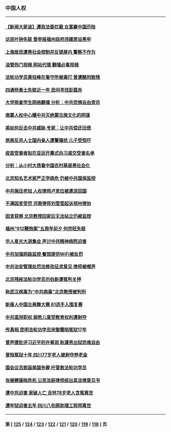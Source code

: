 ### 中国人权
---
#### [【新闻大家谈】遭政法委拦截 女富豪中国历险](../../pages/ncid278/n14077770.md?09210045) 
#### [访民叶钟失联 曾举报福州政府违建房设黑牢](../../pages/ncid278/n14077800.md?09210045) 
#### [上海居民遭黑社会控制并反锁屋内 警察不作为](../../pages/ncid278/n14077716.md?09210045) 
#### [油管热门视频 网站代理 翻墙必看视频](http://138.2.39.72:81/youtube.html?epic-marker?09210045)
#### [法轮功学员黄柱峰在看守所被毒打 曾遭酷刑致残](../../pages/ncid278/n14077119.md?09210045) 
#### [四通桥勇士失联近一年 民间寻找彭载舟](../../pages/ncid278/n14076997.md?09210045) 
#### [大学排查学生网络翻墙 分析：中共恐惧自由资讯](../../pages/ncid278/n14076988.md?09210045) 
#### [南蒙人权中心曝中共灭绝蒙古族文化的阴谋](../../pages/ncid278/n14076767.md?09210045) 
#### [美如何反击中共威胁 专家：让中共偿还旧债](../../pages/ncid278/n14076512.md?09210045) 
#### [旅美反共人士国内亲人遭警骚扰 儿子受惊吓](../../pages/ncid278/n14075238.md?09210045) 
#### [疫苗受害者拟在亚运开幕式向习递交受害名单](../../pages/ncid278/n14074920.md?09210045) 
#### [分析：从小村大债看中国农村基层黑社会化](../../pages/ncid278/n14074789.md?09210045) 
#### [北京知名艺术家严正学病危 仍被中共国保监控](../../pages/ncid278/n14074712.md?09210045) 
#### [中共施压老挝 人权律师卢思位被遣送回国](../../pages/ncid278/n14074014.md?09210045) 
#### [不满因言受罚 河南律师刘莹莹起诉郑州律协](../../pages/ncid278/n14073445.md?09210045) 
#### [因言获罪 北京教授回家后无法站立仍被监控](../../pages/ncid278/n14072705.md?09210045) 
#### [福州“912鞭炮案”五周年前夕 何宗旺失联](../../pages/ncid278/n14071786.md?09210045) 
#### [华人星光大道集会 声讨中共精神病院迫害](../../pages/ncid278/n14071782.md?09210045) 
#### [中共加强网路监控 餐馆提供WiFi被处罚](../../pages/ncid278/n14071345.md?09210045) 
#### [中共治安管理处罚法修改征求意见 律师被噤声](../../pages/ncid278/n14070976.md?09210045) 
#### [北京残疾法轮功学员刘伯新遭冤判关押](../../pages/ncid278/n14069619.md?09210045) 
#### [称武汉病毒为“中共病毒”北京教授被判刑](../../pages/ncid278/n14070053.md?09210045) 
#### [新唐人中国古典舞大赛 81选手入围复赛](../../pages/ncid278/n14069975.md?09210045) 
#### [中共滥用职权 弱势儿童受教育权利遭剥夺](../../pages/ncid278/n14069848.md?09210045) 
#### [传真相 昆明法轮功学员宋黎霞陷冤狱17年](../../pages/ncid278/n14069020.md?09210045) 
#### [曾声援批评习近平的许章润 耿潇男出狱恐难自由](../../pages/ncid278/n14069648.md?09210045) 
#### [曾陷冤狱十年 四川77岁老人被剥夺养老金](../../pages/ncid278/n14068260.md?09210045) 
#### [国会议员致函美国务卿 吁营救法轮功学员](../../pages/ncid278/n14068427.md?09210045) 
#### [张展健康陷危机 公民法庭律师组出具法律意见书](../../pages/ncid278/n14068363.md?09210045) 
#### [遭中共迫害 家破人亡 吉林78岁老人含冤离世](../../pages/ncid278/n14066833.md?09210045) 
#### [遭牢狱迫害五年 四川八旬原助理工程师离世](../../pages/ncid278/n14066297.md?09210045) 

---
#### 第 [ [125](./125.md?09210045) / [124](./124.md?09210045) / [123](./123.md?09210045) / [122](./122.md?09210045) / [121](./121.md?09210045) / [120](./120.md?09210045) / [119](./119.md?09210045) / [118](./118.md?09210045) ] 页
